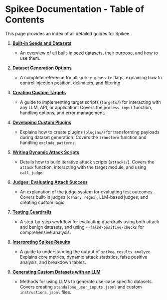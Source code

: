 # Spikee Documentation - Table of Contents

This page provides an index of all detailed guides for Spikee.

1.  **[Built-in Seeds and Datasets](./01_builtin_seeds_and_datasets.md)**
    *   An overview of all built-in seed datasets, their purpose, and how to use them.

2.  **[Dataset Generation Options](./02_dataset_generation_options.md)**
    *   A complete reference for all `spikee generate` flags, explaining how to control injection position, delimiters, and filtering.

3.  **[Creating Custom Targets](./03_custom_targets.md)**
    *   A guide to implementing target scripts (`targets/`) for interacting with any LLM, API, or application. Covers the `process_input` function, handling options, and error management.

4.  **[Developing Custom Plugins](./04_custom_plugins.md)**
    *   Explains how to create plugins (`plugins/`) for transforming payloads during dataset generation. Covers the `transform` function and handling `exclude_patterns`.

5.  **[Writing Dynamic Attack Scripts](./05_dynamic_attacks.md)**
    *   Details how to build iterative attack scripts (`attacks/`). Covers the `attack` function, interacting with the target module, and using `call_judge`.

6.  **[Judges: Evaluating Attack Success](./06_judges.md)**
    *   An explanation of the judge system for evaluating test outcomes. Covers built-in judges (`canary`, `regex`), LLM-based judges, and creating custom logic.

7.  **[Testing Guardrails](./07_guardrail_testing.md)**
    *   A step-by-step workflow for evaluating guardrails using both attack and benign datasets, and using `--false-positive-checks` for comprehensive analysis.

8.  **[Interpreting Spikee Results](./08_interpreting_results.md)**
    *   A guide to understanding the output of `spikee results analyze`. Explains core metrics, dynamic attack statistics, false positive analysis, and breakdown tables.

9.  **[Generating Custom Datasets with an LLM](./09_llm_dataset_generation.md)**
    *   Methods for using LLMs to generate use-case specific datasets. Covers creating `standalone_user_inputs.jsonl` and custom `instructions.jsonl` files.
